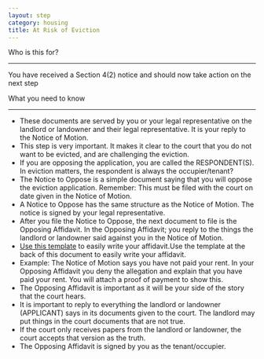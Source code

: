 ```yaml
---
layout: step
category: housing
title: At Risk of Eviction
---
```

<div class="intro">
  <div class="header"><i class="fa fa-fw fa-users" aria-hidden="true"></i> Who is this for?</div>
  <hr>
  <div class="content">
    <p>You have received a Section 4(2) notice and should now take action on the next step</p>
  </div>
</div>

<div class="summary">
  <div class="header"><i class="fa fa-fw fa-exclamation-circle" aria-hidden="true"></i> What you need to know</div>
  <hr>
  <div class="content">
    <ul class="fa-ul">
      <li><i class="fa-li fa fa-gavel"></i>These documents are served by you or your legal representative on the landlord or landowner and their legal representative. It is your reply to the Notice of Motion.</li>
      <li><i class="fa-li fa fa-exclamation-triangle"></i>This step is very important. It makes it clear to the court that you do not want to be evicted, and are challenging the eviction.</li>
      <li><i class="fa-li fa fa-gavel"></i>If you are opposing the application, you are called the RESPONDENT(S). In eviction matters, the respondent is always the occupier/tenant?</li>
      <li><i class="fa-li fa fa-gavel"></i>The Notice to Oppose is a simple document saying that you will oppose the eviction application. Remember: This must be filed with the court on date given in the Notice of Motion.</li>
      <li><i class="fa-li fa fa-gavel"></i>A Notice to Oppose has the same structure as the Notice of Motion. The notice is signed by your legal representative.</li>
      <li><i class="fa-li fa fa-gavel"></i>After you file the Notice to Oppose, the next document to file is the Opposing Affidavit. In the Opposing Affidavit; you reply to the things the landlord or landowner said against you in the Notice of Motion. </li>
      <li><i class="fa-li fa fa-file-text-o"></i><span class="hidden-print"><a target="_blank" href="/docs/eviction-opposing-affidavit.pdf">Use this template</a> to easily write your affidavit.</span><span class="visible-print">Use the template at the back of this document to easily write your affidavit.</span></li>
      <li><i class="fa-li fa fa-lightbulb-o"></i><emphasis>Example: </emphasis>The Notice of Motion says you have not paid your rent. In your Opposing Affidavit you deny the allegation and explain that you have paid your rent. You will attach a proof of payment to show this.</li>
      <li><i class="fa-li fa fa-gavel"></i>The Opposing Affidavit is important as it will be your side of the story that the court hears. </li>
      <li><i class="fa-li fa fa-gavel"></i>It is important to reply to everything the landlord or landowner (APPLICANT) says in its documents given to the court. The landlord may put things in the court documents that are not true.</li>
      <li><i class="fa-li fa fa-gavel"></i>If the court only receives papers from the landlord or landowner, the court accepts that version as the truth.</li>
      <li><i class="fa-li fa fa-gavel"></i>The Opposing Affidavit is signed by you as the tenant/occupier.</li>
    </ul>
  </div>
</div>
